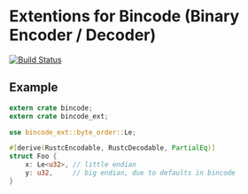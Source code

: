 # Extentions for Bincode (Binary Encoder / Decoder)

[![Build Status](https://travis-ci.org/jmesmon/bincode-ext.svg)](https://travis-ci.org/jmesmon/bincode-ext)

## Example

```rust
extern crate bincode;
extern crate bincode_ext;

use bincode_ext::byte_order::Le;

#[derive(RustcEncodable, RustcDecodable, PartialEq)]
struct Foo {
	x: Le<u32>, // little endian
	y: u32,     // big endian, due to defaults in bincode
}

